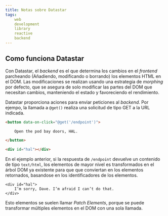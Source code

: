 ```yaml
---
title: Notas sobre Datastar
tags:
    web
    development
    library
    reactive
    backend
---
```


## Como funciona Datastar

Con Datastar, el _backend_ es el que determina los cambios en el _frontend_
parcheando (Añadiendo, modificando o borrando) los elementos HTML en el DOM.
Las modificaciones se realizan usando una estrategia de _morphing_ por defecto,
que se asegura de solo modificar las partes del DOM que necesitan cambios,
manteniendo el estado y favoreciendo el rendimiento.

Datastar proporciona aciones para enviar peticiones al _backend_. Por ejempo, la
llamada a `@get()` realiza una solicitud de tipo GET a la URL indicada.

```html
<button data-on-click="@get('/endpoint')">

    Open the pod bay doors, HAL.

</button>

<div id="hal"></div>
```
En el ejemplo anterior, si la respuesta de `/endpoint` devuelve un
contenido de tipo `text/html`, los elementos de mayor nivel es
transformados en el árbol DOM ya existente para que que conviertan en
los elementos retornados, basandose en los identificadores de los
elementos.

```
<div id="hal">
    I’m sorry, Dave. I’m afraid I can’t do that.
</div>
```

Esto elementos se suelen llamar _Patch Elements_, porque se puede
transformar múltiples elementos en el DOM con una sola llamada.



